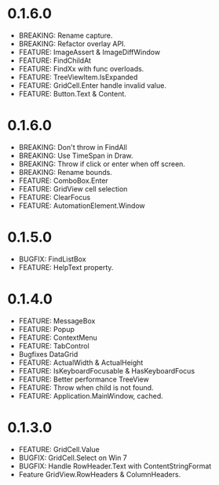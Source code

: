 # 0.1.6.0
* BREAKING: Rename capture.
* BREAKING: Refactor overlay API.
* FEATURE: ImageAssert & ImageDiffWindow
* FEATURE: FindChildAt
* FEATURE: FindXx with func overloads.
* FEATURE: TreeViewItem.IsExpanded
* FEATURE: GridCell.Enter handle invalid value.
* FEATURE: Button.Text & Content.

# 0.1.6.0
* BREAKING: Don't throw in FindAll
* BREAKING: Use TimeSpan in Draw.
* BREAKING: Throw if click or enter when off screen.
* BREAKING: Rename bounds.
* FEATURE: ComboBox.Enter
* FEATURE: GridView cell selection
* FEATURE: ClearFocus
* FEATURE: AutomationElement.Window

# 0.1.5.0
* BUGFIX: FindListBox
* FEATURE: HelpText property.

# 0.1.4.0
* FEATURE: MessageBox
* FEATURE: Popup
* FEATURE: ContextMenu
* FEATURE: TabControl
* Bugfixes DataGrid
* FEATURE: ActualWidth & ActualHeight
* FEATURE: IsKeyboardFocusable & HasKeyboardFocus
* FEATURE: Better performance TreeView
* FEATURE: Throw when child is not found.
* FEATURE: Application.MainWindow, cached.

# 0.1.3.0
* FEATURE: GridCell.Value
* BUGFIX: GridCell.Select on Win 7
* BUGFIX: Handle RowHeader.Text with ContentStringFormat
* Feature GridView.RowHeaders & ColumnHeaders.